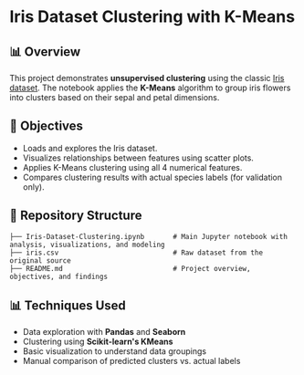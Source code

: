 # Iris Dataset Clustering with K-Means

## 📊 Overview
This project demonstrates **unsupervised clustering** using the classic [Iris dataset](https://gist.github.com/netj/8836201). The notebook applies the **K-Means** algorithm to group iris flowers into clusters based on their sepal and petal dimensions.

## 🎯 Objectives  
- Loads and explores the Iris dataset.
- Visualizes relationships between features using scatter plots.
- Applies K-Means clustering using all 4 numerical features.
- Compares clustering results with actual species labels (for validation only).

## 📁 Repository Structure  
```
├── Iris-Dataset-Clustering.ipynb       # Main Jupyter notebook with analysis, visualizations, and modeling
├── iris.csv                            # Raw dataset from the original source
├── README.md                           # Project overview, objectives, and findings
```

## 📊 Techniques Used
- Data exploration with **Pandas** and **Seaborn**
- Clustering using **Scikit-learn's KMeans**
- Basic visualization to understand data groupings
- Manual comparison of predicted clusters vs. actual labels
